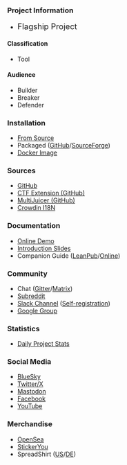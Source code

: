<!--<p style="border: 2px solid #E64A19; border-radius: 5px; font-size: 0.7em; padding: 2px;">
Join the first ever Juice Shop-themed <b>Virtual Escape Room</b> event by OWASP on Apr 9th 2021! <a href="https://calltobattle.owasp.org/" target="_blank"><i class='fas fa-door-open'></i> Click here for more information and registration!</a>
<a href="https://calltobattle.owasp.org/" target="_blank"><img src="assets/images/escape-room.png"></a>
</p>-->

### Project Information

* <i class="fas fa-flag" style="font-size: 1.3em; color:#38a047;"></i>
  <span style="font-size: 1.3em;">Flagship Project</span>

#### Classification

* <i class="fas fa-tools" style="color:#233e81;"></i> Tool

#### Audience

* <i class="fas fa-toolbox" style="color:#233e81;"></i> Builder
* <i class="fas fa-hammer" style="color:#233e81;"></i> Breaker
* <i class="fas fa-shield-alt" style="color:#233e81;"></i> Defender

### Installation

* [From Source](https://github.com/juice-shop/juice-shop#from-sources)
* Packaged
  ([GitHub](https://github.com/juice-shop/juice-shop/releases/)/[SourceForge](https://sourceforge.net/projects/juice-shop/files/))
* [Docker Image](https://hub.docker.com/r/bkimminich/juice-shop)

### Sources

* [GitHub](https://github.com/juice-shop/juice-shop)
* [CTF Extension (GitHub)](https://github.com/juice-shop/juice-shop-ctf)
* [MultiJuicer (GitHub)](https://github.com/juice-shop/multi-juicer)
* [Crowdin I18N](https://crowdin.com/project/owasp-juice-shop)

### Documentation

* [Online Demo](https://juice-shop.herokuapp.com/)
* [Introduction Slides](https://juice-shop.github.io/juice-shop)
* Companion Guide
  ([LeanPub](https://leanpub.com/juice-shop)/[Online](https://pwning.owasp-juice.shop))

### Community

* Chat ([Gitter](https://gitter.im/bkimminich/juice-shop)/[Matrix](https://matrix.to/#/#bkimminich_juice-shop:gitter.im))
* [Subreddit](https://www.reddit.com/r/owasp_juiceshop)
* [Slack Channel](https://owasp.slack.com/messages/project-juiceshop) ([Self-registration](https://owasp.org/slack/invite))
* [Google Group](https://groups.google.com/a/owasp.org/forum/#!forum/juice-shop-project)

### Statistics

* [Daily Project Stats](https://stats.owasp-juice.shop)

### Social Media

* [BlueSky](https://bsky.app/profile/owasp-juice.shop)
* [Twitter/X](https://twitter.com/owasp_juiceshop)
* <a rel="me" href="https://fosstodon.org/@owasp_juiceshop">Mastodon</a>
* [Facebook](https://www.facebook.com/owasp.juiceshop)
* [YouTube](https://www.youtube.com/channel/UCjkQ1Y-bxYAqwwD1SyQpBvw/playlists)

### Merchandise

* [OpenSea](https://opensea.io/collection/juice-shop)
* [StickerYou](https://www.stickeryou.com/products/owasp-juice-shop/794)
* SpreadShirt
  ([US](http://shop.spreadshirt.com/juiceshop)/[DE](http://shop.spreadshirt.de/juiceshop))
